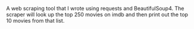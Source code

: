 A web scraping tool that I wrote using requests and BeautifulSoup4. The scraper will look up the top 250 movies on imdb and then print out the top 10 movies from that list.
